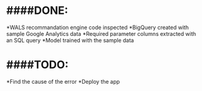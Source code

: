 
####DONE:
==================================================================
*WALS recommandation engine code inspected
*BigQuery created with sample Google Analytics data
*Required parameter columns extracted with an SQL query
*Model trained with the sample data

####TODO:
==================================================================
*Find the cause of the error 
*Deploy the app